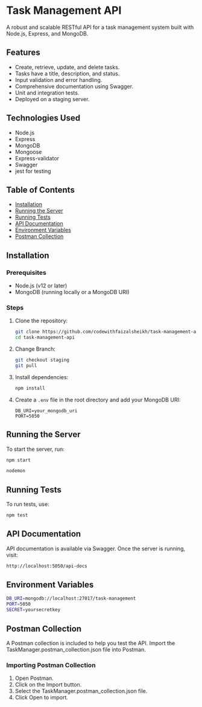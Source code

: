 # Task Management API

A robust and scalable RESTful API for a task management system built with Node.js, Express, and MongoDB.

## Features

- Create, retrieve, update, and delete tasks.
- Tasks have a title, description, and status.
- Input validation and error handling.
- Comprehensive documentation using Swagger.
- Unit and integration tests.
- Deployed on a staging server.

## Technologies Used

- Node.js
- Express
- MongoDB
- Mongoose
- Express-validator
- Swagger
- jest for testing

## Table of Contents

- [Installation](#installation)
- [Running the Server](#running-the-server)
- [Running Tests](#running-tests)
- [API Documentation](#api-documentation)
- [Environment Variables](#environment-variables)
- [Postman Collection](#postman-collection)

## Installation

### Prerequisites

- Node.js (v12 or later)
- MongoDB (running locally or a MongoDB URI)

### Steps

1. Clone the repository:

   ```bash
   git clone https://github.com/codewithfaizalsheikh/task-management-api.git
   cd task-management-api
   ```

2. Change Branch:

   ```bash
   git checkout staging
   git pull
   ```

3. Install dependencies:

   ```bash
   npm install
   ```

4. Create a `.env` file in the root directory and add your MongoDB URI:
   ```env
   DB_URI=your_mongodb_uri
   PORT=5050
   ```

## Running the Server

To start the server, run:

```bash
npm start
```

```bash
nodemon
```

## Running Tests

To run tests, use:

```bash
npm test
```

## API Documentation

API documentation is available via Swagger. Once the server is running, visit:

```bash
http://localhost:5050/api-docs
```

## Environment Variables

```bash
DB_URI=mongodb://localhost:27017/task-management
PORT=5050
SECRET=yoursecretkey
```

## Postman Collection

A Postman collection is included to help you test the API. Import the TaskManager.postman_collection.json file into Postman.

### Importing Postman Collection

1. Open Postman.
2. Click on the Import button.
3. Select the TaskManager.postman_collection.json file.
4. Click Open to import.
